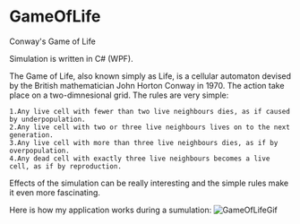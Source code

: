 # GameOfLife
Conway's Game of Life

Simulation is written in C# (WPF).

The Game of Life, also known simply as Life, is a cellular automaton devised by the British mathematician John Horton Conway in 1970. The action take place on a two-dimnesional grid. The rules are very simple:

    1.Any live cell with fewer than two live neighbours dies, as if caused by underpopulation.
    2.Any live cell with two or three live neighbours lives on to the next generation.
    3.Any live cell with more than three live neighbours dies, as if by overpopulation.
    4.Any dead cell with exactly three live neighbours becomes a live cell, as if by reproduction.
    
Effects of the simulation can be really interesting and the simple rules make it even more fascinating.

Here is how my application works during a sumulation:
<img src="https://media.giphy.com/media/xUOwG3VFyLmieZ4Xvy/giphy.gif" title="GameOfLifeGif"/></a>
